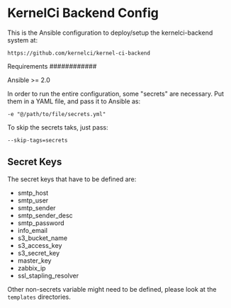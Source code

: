 KernelCi Backend Config
=======================

This is the Ansible configuration to deploy/setup the kernelci-backend
system at:

    https://github.com/kernelci/kernel-ci-backend

Requirements
############

Ansible >= 2.0

In order to run the entire configuration, some "secrets" are necessary.
Put them in a YAML file, and pass it to Ansible as:

    -e "@/path/to/file/secrets.yml"

To skip the secrets taks, just pass:

    --skip-tags=secrets

Secret Keys
-----------

The secret keys that have to be defined are:

* smtp_host
* smtp_user
* smtp_sender
* smtp_sender_desc
* smtp_password
* info_email
* s3_bucket_name
* s3_access_key
* s3_secret_key
* master_key
* zabbix_ip
* ssl_stapling_resolver

Other non-secrets variable might need to be defined, please look at the
`templates` directories.
